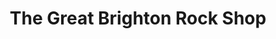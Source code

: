 ---
title: "The Great Brighton Rock Shop"
url: /brighton/the-great-brighton-rock-shop/
shop: gift
---